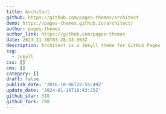```yaml
---
title: Architect
github: https://github.com/pages-themes/architect
demo: https://pages-themes.github.io/architect/
author: pages-themes
author_link: https://github.com/pages-themes
date: 2023-11-30T03:28:33.903Z
description: Architect is a Jekyll theme for GitHub Pages
ssg:
  - Jekyll
css: []
cms: []
category: []
draft: false
publish_date: '2016-10-06T22:55:49Z'
update_date: '2024-01-16T18:43:25Z'
github_star: 310
github_fork: 798
---
```

